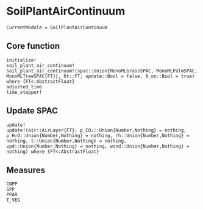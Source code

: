 # SoilPlantAirContinuum
```@meta
CurrentModule = SoilPlantAirContinuum
```

## Core function
```@docs
initialize!
soil_plant_air_continuum!
soil_plant_air_continuum!(spac::Union{MonoMLGrassSPAC, MonoMLPalmSPAC, MonoMLTreeSPAC{FT}}, δt::FT; update::Bool = false, θ_on::Bool = true) where {FT<:AbstractFloat}
adjusted_time
time_stepper!
```

## Update SPAC
```@docs
update!
update!(air::AirLayer{FT}; p_CO₂::Union{Number,Nothing} = nothing, p_H₂O::Union{Number,Nothing} = nothing, rh::Union{Number,Nothing} = nothing, t::Union{Number,Nothing} = nothing, vpd::Union{Number,Nothing} = nothing, wind::Union{Number,Nothing} = nothing) where {FT<:AbstractFloat}
```

## Measures
```@docs
CNPP
GPP
PPAR
T_VEG
```
